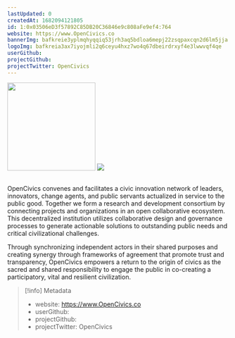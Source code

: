 ```yaml
---
lastUpdated: 0
createdAt: 1682094121805
id: 1:0x03506eD3f57892C85DB20C36846e9c808aFe9ef4:764
website: https://www.OpenCivics.co
bannerImg: bafkreie3yplmqhyqqiq53jrh3aq5bdloa6mepj22zsqpaxcqn2d6lm5jja
logoImg: bafkreia3ax7iyojmli2q6ceyu4hxz7wo4q67dbeirdrxyf4e3lwwvqf4qe
userGithub:
projectGithub:
projectTwitter: OpenCivics
---
```


<img style="width: 200px" src="https://ipfs-grants-stack.gitcoin.co/ipfs/bafkreia3ax7iyojmli2q6ceyu4hxz7wo4q67dbeirdrxyf4e3lwwvqf4qe">

<img src="https://ipfs-grants-stack.gitcoin.co/ipfs/bafkreie3yplmqhyqqiq53jrh3aq5bdloa6mepj22zsqpaxcqn2d6lm5jja">

## 

OpenCivics convenes and facilitates a civic innovation network of leaders, innovators, change agents, and public servants actualized in service to the public good. Together we form a research and development consortium by connecting projects and organizations in an open collaborative ecosystem.  This decentralized institution utilizes collaborative design and governance processes to generate actionable solutions to outstanding public needs and critical civilizational challenges. 

Through synchronizing independent actors in their shared purposes and creating synergy through frameworks of agreement that promote trust and transparency, OpenCivics empowers a return to the origin of civics as the sacred and shared responsibility to engage the public in co-creating a participatory, vital and resilient civilization.

> [!info] Metadata
> * website: https://www.OpenCivics.co
> * userGithub: 
> * projectGithub: 
> * projectTwitter: OpenCivics
